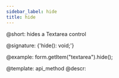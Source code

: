 ```yaml
---
sidebar_label: hide
title: hide
---          
```


@short: hides a Textarea control

@signature: {'hide(): void;'}

@example:
form.getItem("textarea").hide(); 

@template: api_method
@descr:
